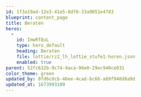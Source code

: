 ```yaml
---
id: 1f3a19ad-12e3-41e5-8df6-33a9051e47d3
blueprint: content_page
title: Beraten
heros:
  -
    id: ImwRf8uL
    type: hero_default
    heading: Beraten
    file: lottie/rz2_lh_lottie_stufe1-horen.json
    enabled: true
parent: 52fc632b-9c74-4aca-96e0-29ec940ce031
color_theme: green
updated_by: 8fd6c8cb-46ee-4cad-bc66-a69f940d8a9d
updated_at: 1673993189
---
```

